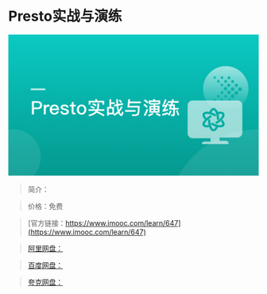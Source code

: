 # Presto实战与演练

![img](../../assets/5fe442f100010f1805400304.jpg)

> 简介：

> 价格：免费

> [官方链接：https://www.imooc.com/learn/647](https://www.imooc.com/learn/647)

> [阿里网盘：]()

> [百度网盘：]()

> [夸克网盘：]()
